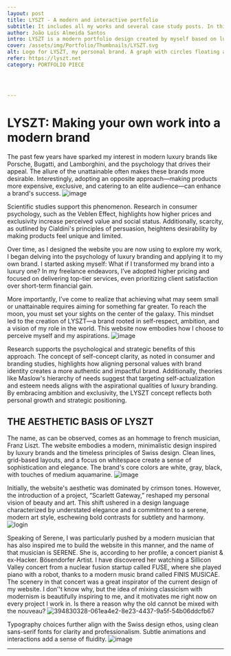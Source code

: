```yaml
---
layout: post
title: LYSZT - A modern and interactive portfolio
subtitle: It includes all my works and several case study posts. In this article we define what is LYSZT.
author: João Luís Almeida Santos
intro: LYSZT is a modern portfolio design created by myself based on luxury brands, modernism and simplicity. It is the definition of my personal brand.
cover: /assets/img/Portfolio/Thumbnails/LYSZT.svg
alt: Logo for LYSZT, my personal brand. A graph with circles floating around.
refer: https://lyszt.net
category: PORTFOLIO PIECE




---
```


# LYSZT: Making your own work into a modern brand

The past few years have sparked my interest in modern luxury brands like Porsche, Bugatti, and Lamborghini, and the psychology that drives their appeal. The allure of the unattainable often makes these brands more desirable. Interestingly, adopting an opposite approach—making products more expensive, exclusive, and catering to an elite audience—can enhance a brand's success.
![image](https://github.com/user-attachments/assets/ac05c867-bd52-45fe-925a-c7dbe0e44854)

Scientific studies support this phenomenon. Research in consumer psychology, such as the Veblen Effect, highlights how higher prices and exclusivity increase perceived value and social status. Additionally, scarcity, as outlined by Cialdini's principles of persuasion, heightens desirability by making products feel unique and limited.

Over time, as I designed the website you are now using to explore my work, I began delving into the psychology of luxury branding and applying it to my own brand. I started asking myself: What if I transformed my brand into a luxury one? In my freelance endeavors, I’ve adopted higher pricing and focused on delivering top-tier services, even prioritizing client satisfaction over short-term financial gain.

More importantly, I’ve come to realize that achieving what may seem small or unattainable requires aiming for something far greater. To reach the moon, you must set your sights on the center of the galaxy. This mindset led to the creation of LYSZT—a brand rooted in self-respect, ambition, and a vision of my role in the world. This website now embodies how I choose to perceive myself and my aspirations.
![image](https://github.com/user-attachments/assets/f1332faa-a256-4313-bc64-fdb4a59c1526)

Research supports the psychological and strategic benefits of this approach. The concept of self-concept clarity, as noted in consumer and branding studies, highlights how aligning personal values with brand identity creates a more authentic and impactful brand. Additionally, theories like Maslow's hierarchy of needs suggest that targeting self-actualization and esteem needs aligns with the aspirational qualities of luxury branding. By embracing ambition and exclusivity, the LYSZT concept reflects both personal growth and strategic positioning.

## THE AESTHETIC BASIS OF LYSZT

The name, as can be observed, comes as an hommage to french musician, Franz Liszt. The website embodies a modern, minimalistic design inspired by luxury brands and the timeless principles of Swiss design. Clean lines, grid-based layouts, and a focus on whitespace create a sense of sophistication and elegance. The brand's core colors are white, gray, black, with touches of medium aquamarine.
![image](https://github.com/user-attachments/assets/14cd34e1-e4fc-48b6-b2ca-194ded0cb6b4)

Initially, the website's aesthetic was dominated by crimson tones. However, the introduction of a project, “Scarlett Gateway,” reshaped my personal vision of beauty and art. This shift ushered in a design language characterized by understated elegance and a commitment to a serene, modern art style, eschewing bold contrasts for subtlety and harmony.
![login](https://github.com/user-attachments/assets/b28fc10d-31eb-4e82-8b1d-e00eae7ac10e)

Speaking of Serene, I was particularly pushed by a modern musician that has also inspired me to build the website in this manner, and the name of that musician is SERENE. She is, according to her profile, a concert pianist & ex-Hacker. Bösendorfer Artist. I have discovered her watching a Sillicon Valley concert from a nuclear fusion startup called FUSE, where she played piano with a robot, thanks to a modern music brand called FINIS MUSICAE. The scenery in that concert was a great inspirator of the current design of my website. I don’'t know why, but the idea of mixing classicism with modernism is beautifully inspiring to me, and it motivates me right now on every project I work in. Is there a reason why the old cannot be mixed with the nouveau?
![394830328-061ea4e2-8e23-4437-9a5f-54b06ddcfb67](https://github.com/user-attachments/assets/586ff5cc-2dc7-4ddb-918b-f4fe1588d749)

Typography choices further align with the Swiss design ethos, using clean sans-serif fonts for clarity and professionalism. Subtle animations and interactions add a sense of fluidity.
![image](https://github.com/user-attachments/assets/28b5969b-7f71-44cd-9eb7-7685fc4b7ff8)


---
